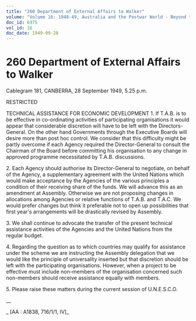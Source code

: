 ```yaml
---
title: "260 Department of External Affairs to Walker"
volume: "Volume 16: 1948-49, Australia and the Postwar World - Beyond the Region"
doc_id: 6975
vol_id: 16
doc_date: 1949-09-28
---
```


# 260 Department of External Affairs to Walker

Cablegram 181, CANBERRA, 28 September 1949, 5.25 p.m.

RESTRICTED

TECHNICAL ASSISTANCE FOR ECONOMIC DEVELOPMENT 1. If T.A.B. is to be effective in co-ordinating activities of participating organisations it would appear that considerable discretion will have to be left with the Directors-General. On the other hand Governments through the Executive Boards will desire more than post hoc control. We consider that this difficulty might be partly overcome if each Agency required the Director-General to consult the Chairman of the Board before committing his organisation to any change in approved programme necessitated by T.A.B. discussions.

2\. Each Agency should authorise its Director-General to negotiate, on behalf of the Agency, a supplementary agreement with the United Nations which would make acceptance by the Agencies of the various principles a condition of their receiving share of the funds. We will advance this as an amendment at Assembly. Otherwise we are not proposing changes in allocations among Agencies or relative functions of T.A.B. and T.A.C. We would prefer changes but think it preferable not to open up possibilities that first year's arrangements will be drastically revised by Assembly.

3\. We shall continue to advocate the transfer of the present technical assistance activities of the Agencies and the United Nations from the regular budget.

4\. Regarding the question as to which countries may qualify for assistance under the scheme we are instructing the Assembly delegation that we would like the principle of universality inserted but that discretion should be left with the participating organisations. However, when a project to be effective must include non-members of the organisation concerned such non-members should receive assistance equally with members.

5\. Please raise these matters during the current session of U.N.E.S.C.O.

__

_ [AA : A1838, 716/1/1, IV]_
